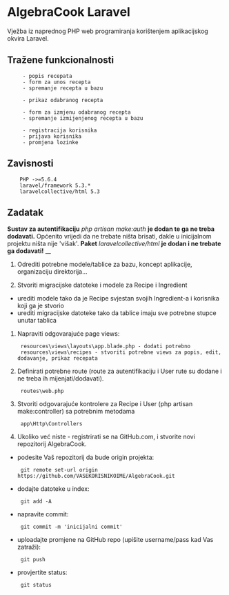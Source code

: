 # AlgebraCook Laravel

Vježba iz naprednog PHP web programiranja korištenjem aplikacijskog okvira Laravel.

## Tražene funkcionalnosti

		 - popis recepata
		 - form za unos recepta
		 - spremanje recepta u bazu
		 
		 - prikaz odabranog recepta
		 
		 - form za izmjenu odabranog recepta
		 - spremanje izmijenjenog recepta u bazu
		 
		 - registracija korisnika
		 - prijava korisnika
		 - promjena lozinke


		 
## Zavisnosti

        PHP ->=5.6.4
        laravel/framework 5.3.*
        laravelcollective/html 5.3



## Zadatak
__Sustav za autentifikaciju__ _php artisan make:auth_ __je dodan te ga ne treba dodavati.__
Općenito vrijedi da ne trebate ništa brisati, dakle u inicijalnom projektu ništa nije 'višak'.
__Paket__ _laravelcollective/html_ __je dodan i ne trebate ga dodavati!__
__

1. Odrediti potrebne modele/tablice za bazu, koncept aplikacije, organizaciju direktorija...

1. Stvoriti migracijske datoteke i modele za Recipe i Ingredient
 * urediti modele tako da je Recipe svjestan svojih Ingredient-a i korisnika koji ga je stvorio
 * urediti migracijske datoteke tako da tablice imaju sve potrebne stupce unutar tablica

1. Napraviti odgovarajuće page views:
		
		resources\views\layouts\app.blade.php - dodati potrebno
		resources\views\recipes - stvoriti potrebne views za popis, edit, dodavanje, prikaz recepata

		
1. Definirati potrebne route (route za autentifikaciju i User rute su dodane i ne treba ih mijenjati/dodavati).
		
		routes\web.php

		
1. Stvoriti odgovarajuće kontrolere za Recipe i User (php artisan make:controller) sa potrebnim metodama
		
		app\Http\Controllers

1. Ukoliko već niste - registrirati se na GitHub.com, i stvorite novi repozitorij AlgebraCook.

 * podesite Vaš repozitorij da bude origin projekta:
		
		git remote set-url origin https://github.com/VASEKORISNIKOIME/AlgebraCook.git

 * dodajte datoteke u index:
		
		git add -A

 * napravite commit:
		
		git commit -m 'inicijalni commit'

 * uploadajte promjene na GitHub repo (upišite username/pass kad Vas zatraži):
		
		git push

 * provjertite status:
		
		git status
		
